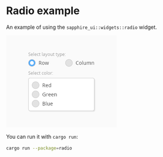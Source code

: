 # Radio example

An example of using the `sapphire_ui::widgets::radio` widget.

![](demo.png)

You can run it with `cargo run`:

```bash
cargo run --package=radio
```
